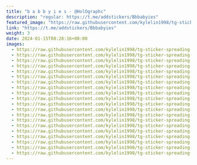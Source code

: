 ```yaml
---
title: "b a b b y i e s - @HolOgraphc"
description: "regular: https://t.me/addstickers/Bbbabyies"
featured_image: "https://raw.githubusercontent.com/kylelin1998/tg-sticker-spreading-worldwide-images/main/img/0c22a4cd-9f10-4b8a-89cb-a997f7e95460.jpg"
link: "https://t.me/addstickers/Bbbabyies"
weight: 3
date: 2024-01-15T08:28:16+08:00
images:
  - https://raw.githubusercontent.com/kylelin1998/tg-sticker-spreading-worldwide-images/main/img/0c22a4cd-9f10-4b8a-89cb-a997f7e95460.jpg
  - https://raw.githubusercontent.com/kylelin1998/tg-sticker-spreading-worldwide-images/main/img/071fac57-1c94-4dff-b99c-954a2dcaa2ea.jpg
  - https://raw.githubusercontent.com/kylelin1998/tg-sticker-spreading-worldwide-images/main/img/8c5e3792-e763-4c1e-b414-948c5ec7b6a8.jpg
  - https://raw.githubusercontent.com/kylelin1998/tg-sticker-spreading-worldwide-images/main/img/ef4693b5-e97c-488d-9681-ad65bbbcd64e.jpg
  - https://raw.githubusercontent.com/kylelin1998/tg-sticker-spreading-worldwide-images/main/img/9463f282-2a00-423a-b5f2-436c3add8f07.jpg
  - https://raw.githubusercontent.com/kylelin1998/tg-sticker-spreading-worldwide-images/main/img/0de9602d-4f4d-4061-889e-2abf3ff33d54.jpg
  - https://raw.githubusercontent.com/kylelin1998/tg-sticker-spreading-worldwide-images/main/img/14a7842c-e080-457a-9771-fec8725fa442.jpg
  - https://raw.githubusercontent.com/kylelin1998/tg-sticker-spreading-worldwide-images/main/img/72b401bf-7255-4d2b-acd1-87e00c396da3.jpg
  - https://raw.githubusercontent.com/kylelin1998/tg-sticker-spreading-worldwide-images/main/img/d3e09aea-e271-431b-88d7-861af9ae9c27.jpg
  - https://raw.githubusercontent.com/kylelin1998/tg-sticker-spreading-worldwide-images/main/img/3e786f63-2485-4dfd-89e8-f5c0acc19ac6.jpg
  - https://raw.githubusercontent.com/kylelin1998/tg-sticker-spreading-worldwide-images/main/img/2a3c1549-0e72-4f34-ac0b-f3506fc88f2e.jpg
  - https://raw.githubusercontent.com/kylelin1998/tg-sticker-spreading-worldwide-images/main/img/6a752b87-9df0-4d61-ad19-095003d2b038.jpg
  - https://raw.githubusercontent.com/kylelin1998/tg-sticker-spreading-worldwide-images/main/img/6bc14b24-9a2c-4700-91a0-51991fb8077d.jpg
  - https://raw.githubusercontent.com/kylelin1998/tg-sticker-spreading-worldwide-images/main/img/56abedf8-8ef0-4ab7-adf6-6821a880d763.jpg
  - https://raw.githubusercontent.com/kylelin1998/tg-sticker-spreading-worldwide-images/main/img/68ab29f5-15a9-4e95-9f87-d2c0bef762c6.jpg
  - https://raw.githubusercontent.com/kylelin1998/tg-sticker-spreading-worldwide-images/main/img/f3e4d925-8310-40d3-964b-e42ef9925c66.jpg
  - https://raw.githubusercontent.com/kylelin1998/tg-sticker-spreading-worldwide-images/main/img/38d51186-6cfa-40c5-9da9-5e8e63271ff3.jpg
  - https://raw.githubusercontent.com/kylelin1998/tg-sticker-spreading-worldwide-images/main/img/f7719683-38df-4e36-8d52-02398f33f1a6.jpg
  - https://raw.githubusercontent.com/kylelin1998/tg-sticker-spreading-worldwide-images/main/img/de9da227-76da-4cd3-8a8e-881db97e89b1.jpg
  - https://raw.githubusercontent.com/kylelin1998/tg-sticker-spreading-worldwide-images/main/img/bd41b33a-8317-4d08-82ab-102afe47f79b.jpg
---
```

